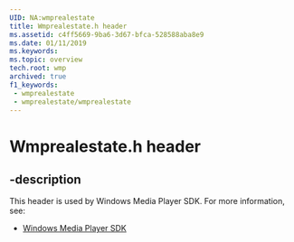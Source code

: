 ```yaml
---
UID: NA:wmprealestate
title: Wmprealestate.h header
ms.assetid: c4ff5669-9ba6-3d67-bfca-528588aba8e9
ms.date: 01/11/2019
ms.keywords: 
ms.topic: overview
tech.root: wmp
archived: true
f1_keywords:
 - wmprealestate
 - wmprealestate/wmprealestate
---
```


# Wmprealestate.h header


## -description

This header is used by Windows Media Player SDK. For more information, see:

- [Windows Media Player SDK](../_wmp/index.md)

